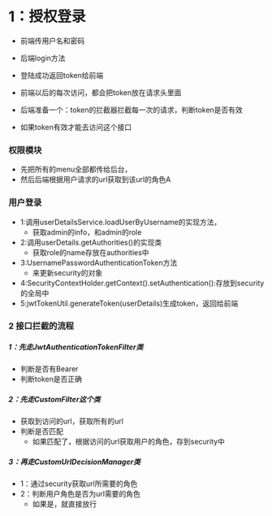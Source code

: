# 1：授权登录

- 前端传用户名和密码

- 后端login方法
- 登陆成功返回token给前端
- 前端以后的每次访问，都会把token放在请求头里面

- 后端准备一个：token的拦截器拦截每一次的请求，判断token是否有效
- 如果token有效才能去访问这个接口

### 权限模块

- 先把所有的menu全部都传给后台，
- 然后后端根据用户请求的url获取到该url的角色A

### 用户登录

- 1:调用userDetailsService.loadUserByUsername的实现方法，
    - 获取admin的info，和admin的role
- 2:调用userDetails.getAuthorities()的实现类
    - 获取role的name存放在authorities中
- 3:UsernamePasswordAuthenticationToken方法
    - 来更新security的对象
- 4:SecurityContextHolder.getContext().setAuthentication():存放到security的全局中
- 5:jwtTokenUtil.generateToken(userDetails)生成token，返回给前端

### 2 接口拦截的流程

##### 1：先走JwtAuthenticationTokenFilter类

- 判断是否有Bearer
- 判断token是否正确

##### 2：先走CustomFilter这个类

- 获取到访问的url，获取所有的url
- 判断是否匹配
  - 如果匹配了，根据访问的url获取用户的角色，存到security中

##### 3：再走CustomUrlDecisionManager类

- 1：通过security获取url所需要的角色
- 2：判断用户角色是否为url需要的角色
  - 如果是，就直接放行